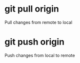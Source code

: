 # git pull origin 
Pull changes from remote to local

# git push origin 
Push changes from local to remote 